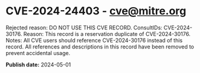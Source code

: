 # CVE-2024-24403 - cve@mitre.org

Rejected reason: DO NOT USE THIS CVE RECORD. ConsultIDs: CVE-2024-30176. Reason: This record is a reservation duplicate of CVE-2024-30176. Notes: All CVE users should reference CVE-2024-30176 instead of this record. All references and descriptions in this record have been removed to prevent accidental usage.

**Publish date:** 2024-05-01
